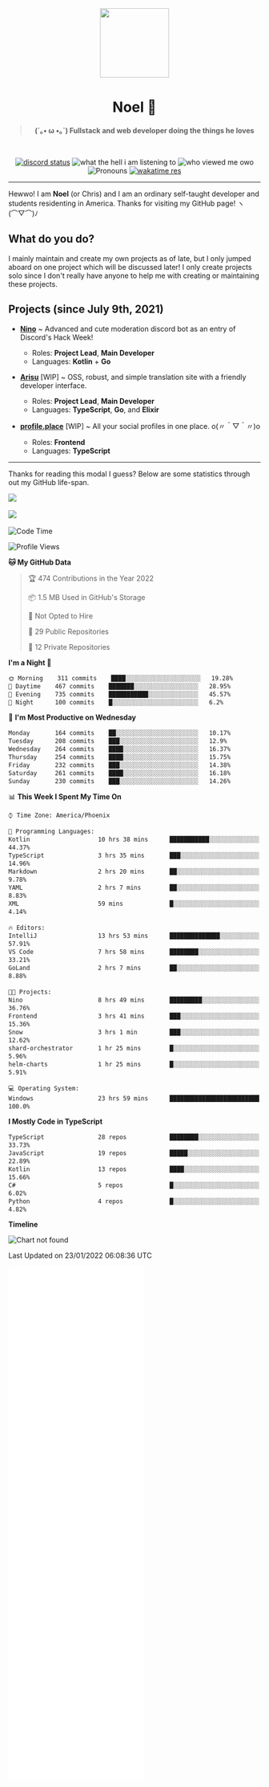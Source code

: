 <div align='center'>
  <div align='center'>
    <img
      src='https://cdn.floofy.dev/art/icons/icon_cinnamonserval.png'
      width='138'
      height='138'
    />
  </div>
  <h1>Noel 🐾</h1>
  <blockquote><strong>(´｡• ω •｡`) Fullstack and web developer doing the things he loves</strong></blockquote>

  <br />

  <a href='https://discord.com/users/280158289667555328' target='_blank'><img alt="discord status" src="https://dev.discordprofiles.me/badge/status/280158289667555328" /></a>
  <img alt="what the hell i am listening to" src="https://dev.discordprofiles.me/badge/spotify/280158289667555328" />
  <img alt="who viewed me owo" src="https://komarev.com/ghpvc/?username=auguwu" />
  <img alt='Pronouns' src='https://img.shields.io/endpoint?url=https://pronoundb.org/shields/6004d014406af11e4593a013' />
  <a href="https://wakatime.com/@auguwu" target='_blank'>
    <img alt='wakatime res' src='https://wakatime.com/badge/user/89736485-42ec-4c0f-a2f3-481db74514dc.svg' />
  </a>
</div>

<hr />

Hewwo! I am **Noel** (or Chris) and I am an ordinary self-taught developer and students residenting in America. Thanks for visiting my GitHub page! ヽ(⌒▽⌒)ﾉ

## What do you do?
I mainly maintain and create my own projects as of late, but I only jumped aboard on one project which will be discussed later! I only create projects
solo since I don't really have anyone to help me with creating or maintaining these projects.

## Projects (since July 9th, 2021)
- [**Nino**](https://nino.sh) ~ Advanced and cute moderation discord bot as an entry of Discord's Hack Week!
  - Roles: **Project Lead**, **Main Developer**
  - Languages: **Kotlin** + **Go**

- [**Arisu**](https://arisu.land) [WIP] ~ OSS, robust, and simple translation site with a friendly developer interface.
  - Roles: **Project Lead**, **Main Developer**
  - Languages: **TypeScript**, **Go**, and **Elixir**

- [**profile.place**](https://profile.place) [WIP] ~ All your social profiles in one place. o(〃＾▽＾〃)o
  - Roles: **Frontend**
  - Languages: **TypeScript**

---

Thanks for reading this modal I guess? Below are some statistics through out my GitHub life-span.

![](https://github-readme-stats.vercel.app/api?username=auguwu&count_private=true&show_icons=true&theme=gruvbox)

![](https://github-readme-stats.vercel.app/api/top-langs/?username=auguwu&layout=compact&theme=gruvbox)

<!--START_SECTION:waka-->
![Code Time](http://img.shields.io/badge/Code%20Time-2%2C658%20hrs%2051%20mins-blue)

![Profile Views](http://img.shields.io/badge/Profile%20Views-4-blue)

**🐱 My GitHub Data** 

> 🏆 474 Contributions in the Year 2022
 > 
> 📦 1.5 MB Used in GitHub's Storage 
 > 
> 🚫 Not Opted to Hire
 > 
> 📜 29 Public Repositories 
 > 
> 🔑 12 Private Repositories  
 > 
**I'm a Night 🦉** 

```text
🌞 Morning    311 commits    ████░░░░░░░░░░░░░░░░░░░░░   19.28% 
🌆 Daytime    467 commits    ███████░░░░░░░░░░░░░░░░░░   28.95% 
🌃 Evening    735 commits    ███████████░░░░░░░░░░░░░░   45.57% 
🌙 Night      100 commits    █░░░░░░░░░░░░░░░░░░░░░░░░   6.2%

```
📅 **I'm Most Productive on Wednesday** 

```text
Monday       164 commits    ██░░░░░░░░░░░░░░░░░░░░░░░   10.17% 
Tuesday      208 commits    ███░░░░░░░░░░░░░░░░░░░░░░   12.9% 
Wednesday    264 commits    ████░░░░░░░░░░░░░░░░░░░░░   16.37% 
Thursday     254 commits    ████░░░░░░░░░░░░░░░░░░░░░   15.75% 
Friday       232 commits    ███░░░░░░░░░░░░░░░░░░░░░░   14.38% 
Saturday     261 commits    ████░░░░░░░░░░░░░░░░░░░░░   16.18% 
Sunday       230 commits    ███░░░░░░░░░░░░░░░░░░░░░░   14.26%

```


📊 **This Week I Spent My Time On** 

```text
⌚︎ Time Zone: America/Phoenix

💬 Programming Languages: 
Kotlin                   10 hrs 38 mins      ███████████░░░░░░░░░░░░░░   44.37% 
TypeScript               3 hrs 35 mins       ███░░░░░░░░░░░░░░░░░░░░░░   14.96% 
Markdown                 2 hrs 20 mins       ██░░░░░░░░░░░░░░░░░░░░░░░   9.78% 
YAML                     2 hrs 7 mins        ██░░░░░░░░░░░░░░░░░░░░░░░   8.83% 
XML                      59 mins             █░░░░░░░░░░░░░░░░░░░░░░░░   4.14%

🔥 Editors: 
IntelliJ                 13 hrs 53 mins      ██████████████░░░░░░░░░░░   57.91% 
VS Code                  7 hrs 58 mins       ████████░░░░░░░░░░░░░░░░░   33.21% 
GoLand                   2 hrs 7 mins        ██░░░░░░░░░░░░░░░░░░░░░░░   8.88%

🐱‍💻 Projects: 
Nino                     8 hrs 49 mins       █████████░░░░░░░░░░░░░░░░   36.76% 
Frontend                 3 hrs 41 mins       ███░░░░░░░░░░░░░░░░░░░░░░   15.36% 
Snow                     3 hrs 1 min         ███░░░░░░░░░░░░░░░░░░░░░░   12.62% 
shard-orchestrator       1 hr 25 mins        █░░░░░░░░░░░░░░░░░░░░░░░░   5.96% 
helm-charts              1 hr 25 mins        █░░░░░░░░░░░░░░░░░░░░░░░░   5.91%

💻 Operating System: 
Windows                  23 hrs 59 mins      █████████████████████████   100.0%

```

**I Mostly Code in TypeScript** 

```text
TypeScript               28 repos            ████████░░░░░░░░░░░░░░░░░   33.73% 
JavaScript               19 repos            █████░░░░░░░░░░░░░░░░░░░░   22.89% 
Kotlin                   13 repos            ████░░░░░░░░░░░░░░░░░░░░░   15.66% 
C#                       5 repos             █░░░░░░░░░░░░░░░░░░░░░░░░   6.02% 
Python                   4 repos             █░░░░░░░░░░░░░░░░░░░░░░░░   4.82%

```


**Timeline**

![Chart not found](https://raw.githubusercontent.com/auguwu/auguwu/master/charts/bar_graph.png) 


 Last Updated on 23/01/2022 06:08:36 UTC
<!--END_SECTION:waka-->

![](./github-metrics.svg)
